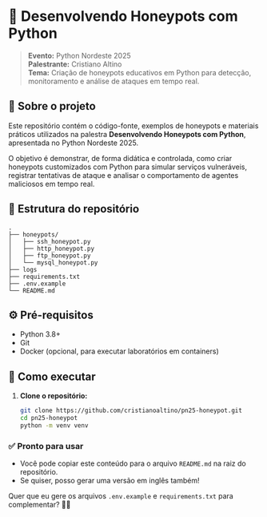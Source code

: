 # 🐍 Desenvolvendo Honeypots com Python

> **Evento:** Python Nordeste 2025  
> **Palestrante:** Cristiano Altino  
> **Tema:** Criação de honeypots educativos em Python para detecção, monitoramento e análise de ataques em tempo real.


## 📌 Sobre o projeto

Este repositório contém o código-fonte, exemplos de honeypots e materiais práticos utilizados na palestra **Desenvolvendo Honeypots com Python**, apresentada no Python Nordeste 2025.

O objetivo é demonstrar, de forma didática e controlada, como criar honeypots customizados com Python para simular serviços vulneráveis, registrar tentativas de ataque e analisar o comportamento de agentes maliciosos em tempo real.



## 📁 Estrutura do repositório

```plaintext
.
├── honeypots/
│   ├── ssh_honeypot.py
│   ├── http_honeypot.py
│   ├── ftp_honeypot.py
│   └── mysql_honeypot.py
├── logs
├── requirements.txt
├── .env.example
└── README.md
```


## ⚙️ Pré-requisitos

- Python 3.8+
- Git
- Docker (opcional, para executar laboratórios em containers)


## 🚀 Como executar

1. **Clone o repositório:**

   ```bash
   git clone https://github.com/cristianoaltino/pn25-honeypot.git
   cd pn25-honeypot
   python -m venv venv

### ✅ **Pronto para usar**
- Você pode copiar este conteúdo para o arquivo `README.md` na raiz do repositório.
- Se quiser, posso gerar uma versão em inglês também!

Quer que eu gere os arquivos `.env.example` e `requirements.txt` para complementar? 🚀✨
